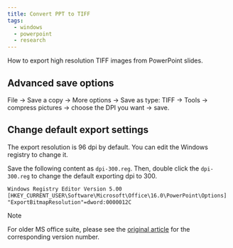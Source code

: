 ```yaml
---
title: Convert PPT to TIFF
tags:
  - windows
  - powerpoint
  - research
---
```


How to export high resolution TIFF images from PowerPoint slides.

## Advanced save options

File -> Save a copy -> More options -> Save as type: TIFF -> Tools -> compress pictures -> choose the DPI you want -> save.

## Change default export settings

The export resolution is 96 dpi by default. You can edit the Windows registry to change it.

Save the following content as `dpi-300.reg`. Then, double click the `dpi-300.reg` to change the default exporting dpi to 300.

```txt
Windows Registry Editor Version 5.00
[HKEY_CURRENT_USER\Software\Microsoft\Office\16.0\PowerPoint\Options]
"ExportBitmapResolution"=dword:0000012C
```

> [!note]
> For older MS office suite, please see the [original article](https://learn.microsoft.com/en-us/office/troubleshoot/powerpoint/change-export-slide-resolution) for the corresponding version number.
